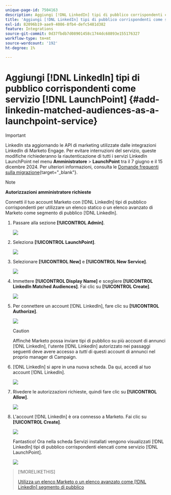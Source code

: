 ```yaml
---
unique-page-id: 7504163
description: Aggiungi [!DNL LinkedIn] tipi di pubblico corrispondenti come servizio  [!DNL LaunchPoint] - Documentazione Marketo - Documentazione del prodotto
title: 'Aggiungi [!DNL LinkedIn] tipi di pubblico corrispondenti come servizio [!DNL LaunchPoint] '
exl-id: 82096b19-aae9-4086-8fb4-defc5481d382
feature: Integrations
source-git-commit: 0d37fbdb7d08901458c1744dc68893e155176327
workflow-type: tm+mt
source-wordcount: '192'
ht-degree: 1%

---
```


# Aggiungi [!DNL LinkedIn] tipi di pubblico corrispondenti come servizio [!DNL LaunchPoint] {#add-linkedin-matched-audiences-as-a-launchpoint-service}

>[!IMPORTANT]
>
>LinkedIn sta aggiornando le API di marketing utilizzate dalle integrazioni LinkedIn di Marketo Engage. Per evitare interruzioni del servizio, queste modifiche richiederanno la riautenticazione di tutti i servizi LinkedIn LaunchPoint nel menu **Amministratore** > **LaunchPoint** tra il 7 giugno e il 15 dicembre 2024. Per ulteriori informazioni, consulta le [Domande frequenti sulla migrazione](https://nation.marketo.com/t5/employee-blogs/linkedin-re-authentication-required/ba-p/347794){target="_blank"}.

>[!NOTE]
>
>**Autorizzazioni amministratore richieste**

Connetti il tuo account Marketo con [!DNL LinkedIn] tipi di pubblico corrispondenti per utilizzare un elenco statico o un elenco avanzato di Marketo come segmento di pubblico [!DNL LinkedIn].

1. Passare alla sezione **[!UICONTROL Admin]**.

   ![](assets/admin.png)

1. Seleziona **[!UICONTROL LaunchPoint]**.

   ![](assets/image2014-12-5-14-3a35-3a27.png)

1. Selezionare **[!UICONTROL New]** e **[!UICONTROL New Service]**.

   ![](assets/image2014-12-5-14-3a37-3a33.png)

1. Immettere **[!UICONTROL Display Name]** e scegliere **[!UICONTROL LinkedIn Matched Audiences]**. Fai clic su **[!UICONTROL Create]**.

   ![](assets/image2018-2-23-14-3a25-3a39.png)

1. Per connettere un account [!DNL LinkedIn], fare clic su **[!UICONTROL Authorize]**.

   ![](assets/authorizeaccount.png)

   >[!CAUTION]
   >
   >Affinché Marketo possa inviare tipi di pubblico su più account di annunci [!DNL LinkedIn], l&#39;utente [!DNL LinkedIn] autorizzato nei passaggi seguenti deve avere accesso a *tutti* di questi account di annunci nel proprio manager di Campaign.

1. [!DNL LinkedIn] si apre in una nuova scheda. Da qui, accedi al tuo account [!DNL LinkedIn].

   ![](assets/image2018-2-23-14-3a32-3a20.png)

1. Rivedere le autorizzazioni richieste, quindi fare clic su **[!UICONTROL Allow]**.

   ![](assets/li-permissions.png)

1. L&#39;account [!DNL LinkedIn] è ora connesso a Marketo. Fai clic su **[!UICONTROL Create]**.

   ![](assets/image2018-2-23-14-3a35-3a55.png)

   Fantastico! Ora nella scheda Servizi installati vengono visualizzati [!DNL LinkedIn] tipi di pubblico corrispondenti elencati come servizio [!DNL LaunchPoint].

   ![](assets/bartholomew2.png)

>[!MORELIKETHIS]
>
>[Utilizza un elenco Marketo o un elenco avanzato come  [!DNL LinkedIn] segmento di pubblico](/help/marketo/product-docs/demand-generation/social/social-functions/use-a-marketo-list-or-smart-list-as-a-linkedin-audience-segment.md)
